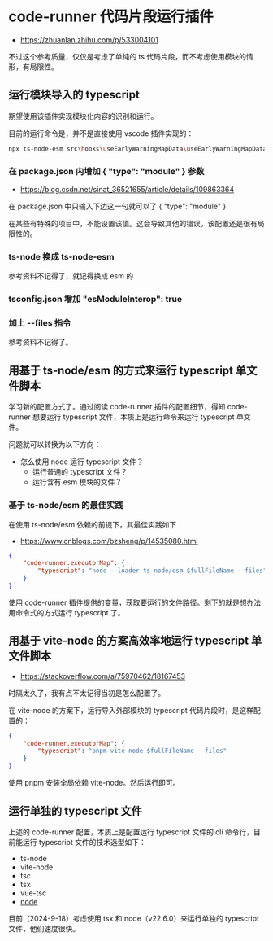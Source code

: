 # code-runner 代码片段运行插件

- https://zhuanlan.zhihu.com/p/533004101

不过这个参考质量，仅仅是考虑了单纯的 ts 代码片段，而不考虑使用模块的情形，有局限性。

## 运行模块导入的 typescript

期望使用该插件实现模块化内容的识别和运行。

目前的运行命令是，并不是直接使用 vscode 插件实现的：

```bash
npx ts-node-esm src\hooks\useEarlyWarningMapData\useEarlyWarningMapData.ts --files
```

### 在 package.json 内增加 { "type": "module" } 参数

- https://blog.csdn.net/sinat_36521655/article/details/109863364

在 package.json 中只输入下边这一句就可以了 { "type": "module" }

在某些有特殊的项目中，不能设置该值。这会导致其他的错误。该配置还是很有局限性的。

### ts-node 换成 ts-node-esm

参考资料不记得了，就记得换成 esm 的

### tsconfig.json 增加 "esModuleInterop": true

### 加上 --files 指令

参考资料不记得了。

## 用基于 ts-node/esm 的方式来运行 typescript 单文件脚本

学习新的配置方式了。通过阅读 code-runner 插件的配置细节，得知 code-runner 想要运行 typescript 文件，本质上是运行命令来运行 typescript 单文件。

问题就可以转换为以下方向：

- 怎么使用 node 运行 typescript 文件？
  - 运行普通的 typescript 文件？
  - 运行含有 esm 模块的文件？

### 基于 ts-node/esm 的最佳实践

在使用 ts-node/esm 依赖的前提下，其最佳实践如下：

- https://www.cnblogs.com/bzsheng/p/14535080.html

```json
{
	"code-runner.executorMap": {
		"typescript": "node --loader ts-node/esm $fullFileName --files"
	}
}
```

使用 code-runner 插件提供的变量，获取要运行的文件路径。剩下的就是想办法用命令式的方式运行 typescript 了。

## 用基于 vite-node 的方案高效率地运行 typescript 单文件脚本

- https://stackoverflow.com/a/75970462/18167453

时隔太久了，我有点不太记得当初是怎么配置了。

在 vite-node 的方案下，运行导入外部模块的 typescript 代码片段时，是这样配置的：

```json
{
	"code-runner.executorMap": {
		"typescript": "pnpm vite-node $fullFileName --files"
	}
}
```

使用 pnpm 安装全局依赖 vite-node。然后运行即可。

## 运行单独的 typescript 文件

上述的 code-runner 配置，本质上是配置运行 typescript 文件的 cli 命令行，目前能运行 typescript 文件的技术选型如下：

- ts-node
- vite-node
- tsc
- tsx
- vue-tsc
- [node](https://nodejs.org/en/learn/typescript/run)

目前（2024-9-18）考虑使用 tsx 和 node（v22.6.0）来运行单独的 typescript 文件，他们速度很快。
